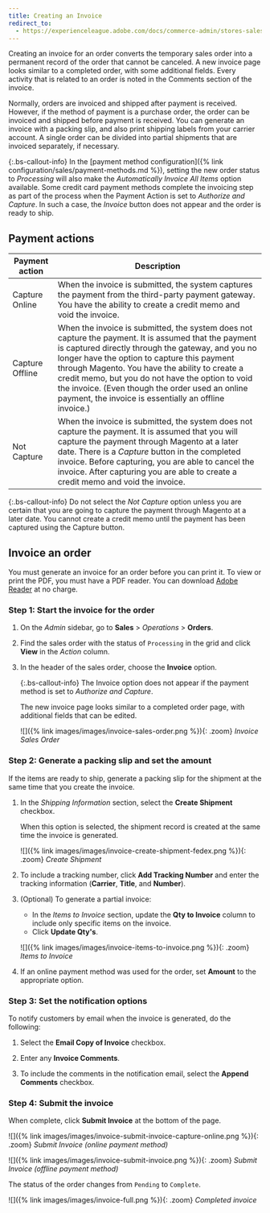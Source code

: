 ```yaml
---
title: Creating an Invoice
redirect_to:
  - https://experienceleague.adobe.com/docs/commerce-admin/stores-sales/order-management/invoices.html#create-an-invoice
---
```


Creating an invoice for an order converts the temporary sales order into a permanent record of the order that cannot be canceled. A new invoice page looks similar to a completed order, with some additional fields. Every activity that is related to an order is noted in the Comments section of the invoice.

Normally, orders are invoiced and shipped after payment is received. However, if the method of payment is a purchase order, the order can be invoiced and shipped before payment is received. You can generate an invoice with a packing slip, and also print shipping labels from your carrier account. A single order can be divided into partial shipments that are invoiced separately, if necessary.

{:.bs-callout-info}
In the [payment method configuration]({% link configuration/sales/payment-methods.md %}), setting the new order status to _Processing_ will also make the _Automatically Invoice All Items_ option available. Some credit card payment methods complete the invoicing step as part of the process when the Payment Action is set to _Authorize and Capture_. In such a case, the _Invoice_ button does not appear and the order is ready to ship.

## Payment actions

|Payment action |Description
|--- |---
|Capture Online |When the invoice is submitted, the system captures the payment from the third-party payment gateway. You have the ability to create a credit memo and void the invoice.
|Capture Offline |When the invoice is submitted, the system does not capture the payment. It is assumed that the payment is captured directly through the gateway, and you no longer have the option to capture this payment through Magento. You have the ability to create a credit memo, but you do not have the option to void the invoice. (Even though the order used an online payment, the invoice is essentially an offline invoice.)
|Not Capture |When the invoice is submitted, the system does not capture the payment. It is assumed that you will capture the payment through Magento at a later date. There is a _Capture_ button in the completed invoice. Before capturing, you are able to cancel the invoice. After capturing you are able to create a credit memo and void the invoice.

{:.bs-callout-info}
Do not select the _Not Capture_ option unless you are certain that you are going to capture the payment through Magento at a later date. You cannot create a credit memo until the payment has been captured using the Capture button.

## Invoice an order

You must generate an invoice for an order before you can print it. To view or print the PDF, you must have a PDF reader. You can download [Adobe Reader][1] at no charge.

### Step 1: Start the invoice for the order

1. On the _Admin_ sidebar, go to **Sales** > _Operations_ > **Orders**.

1. Find the sales order with the status of `Processing` in the grid and click **View** in the _Action_ column.

1. In the header of the sales order, choose the **Invoice** option.

   {:.bs-callout-info}
   The Invoice option does not appear if the payment method is set to _Authorize and Capture_.

   The new invoice page looks similar to a completed order page, with additional fields that can be edited.

   ![]({% link images/images/invoice-sales-order.png %}){: .zoom}
   _Invoice Sales Order_

### Step 2: Generate a packing slip and set the amount

If the items are ready to ship, generate a packing slip for the shipment at the same time that you create the invoice.

1. In the _Shipping Information_ section, select the **Create Shipment** checkbox.

   When this option is selected, the shipment record is created at the same time the invoice is generated.

   ![]({% link images/images/invoice-create-shipment-fedex.png %}){: .zoom}
   _Create Shipment_

1. To include a tracking number, click **Add Tracking Number** and enter the tracking information (**Carrier**, **Title**, and **Number**).

1. (Optional) To generate a partial invoice:

   - In the _Items to Invoice_ section, update the **Qty to Invoice** column to include only specific items on the invoice.
   - Click **Update Qty's**.

   ![]({% link images/images/invoice-items-to-invoice.png %}){: .zoom}
   _Items to Invoice_

1. If an online payment method was used for the order, set **Amount** to the appropriate option.

### Step 3: Set the notification options

To notify customers by email when the invoice is generated, do the following:

1. Select the **Email Copy of Invoice** checkbox.

1. Enter any **Invoice Comments**.

1. To include the comments in the notification email, select the **Append Comments** checkbox.

### Step 4: Submit the invoice

When complete, click **Submit Invoice** at the bottom of the page.

![]({% link images/images/invoice-submit-invoice-capture-online.png %}){: .zoom}
_Submit Invoice (online payment method)_

![]({% link images/images/invoice-submit-invoice.png %}){: .zoom}
_Submit Invoice (offline payment method)_

The status of the order changes from `Pending` to `Complete`.

![]({% link images/images/invoice-full.png %}){: .zoom}
_Completed invoice_

[1]: https://get.adobe.com/reader/
